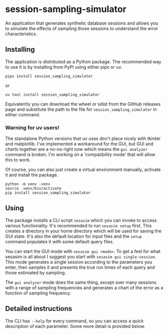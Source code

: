 # session-sampling-simulator

An application that generates synthetic database sessions and allows you to simulate the effects of sampling those sessions to understand the error characteristics.

## Installing

The application is distributed as a Python package. 
The recommended way to use it is by installing from PyPI using either pipx or uv.

    pipx install session_sampling_simulator

or

    uv tool install session_sampling_simulator

Equivalently you can download the wheel or sdist from the GitHub releases page and substitute the path to the file for `session_sampling_simulator` in either command.

### Warning for uv users!

The standalone Python versions that uv uses don't place nicely with tkinter and matplotlib.
I've implemented a workaround for the GUI, but GUI and charts together are a no-no right now
which means the `gui analyzer` command is broken. 
I'm working on a 'compatibility mode' that will allow this to work.

Of course, you can also just create a virtual environment manually, activate it and install the package.

    python -m venv .venv
    source .venv/bin/activate
    pip install session_sampling_simulator

## Using

The package installs a CLI script `sesasim` which you can invoke to access various functionality. 
It's recommended to run `sesasim setup` first. 
This creates a directory in your home directory which will be used for saving the GUI state. 
It's also the default location for input files and the `setup` command populates it with some default query files.

You can start the GUI mode with `sesasim gui <mode>`. To get a feel for what sesasim is all about I suggest you start
with `sesasim gui single-session`. This mode generates a single session according to the parameters you enter, 
then samples it and presents the true run times of each query and those estimated by sampling.

The `gui analyzer` mode does the same thing, except over many sessions with a range of sampling frequencies and generates
a chart of the error as a function of sampling frequency.

## Detailed instructions

The CLI has `--help` for every command, so you can access a quick description of each parameter. Some more detail is
provided below.
